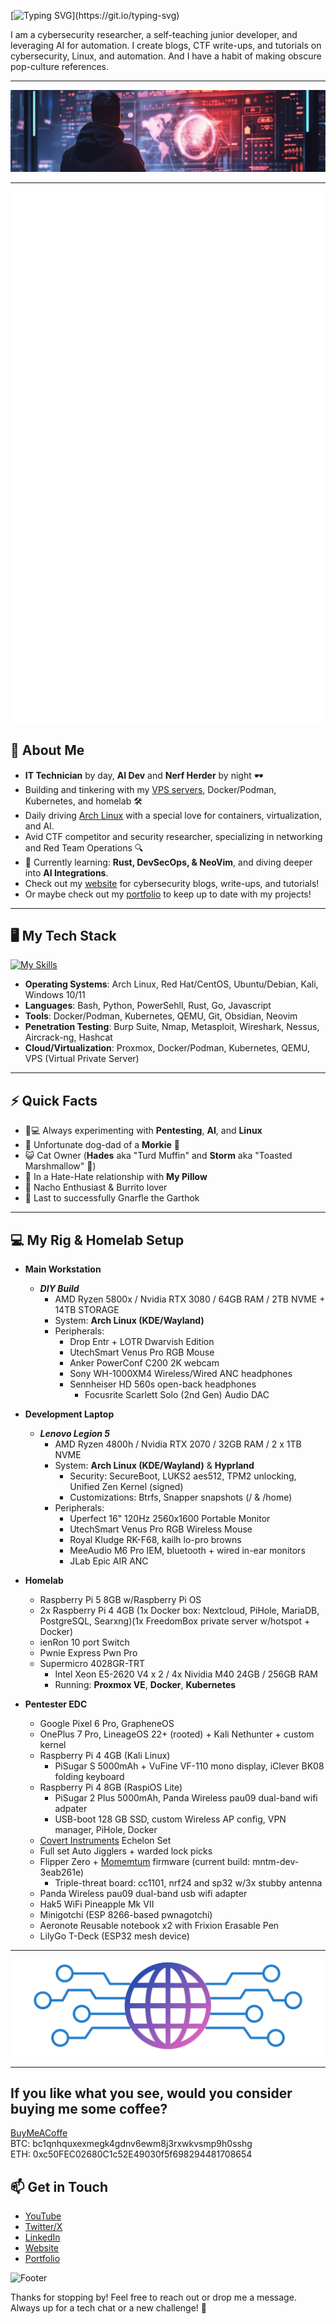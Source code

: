 [![Typing SVG](https://readme-typing-svg.demolab.com?font=Fira+Code&weight=450&size=22&duration=4000&pause=10&color=459EB5&center=true&vCenter=true&multiline=true&width=800&height=100&lines=%F0%9F%91%8B+Hey%2C+my+name's+Angel%2C+but+you+can;call+me+by+my+handle%2C+CypherOxide!)](https://git.io/typing-svg)

I am a  cybersecurity researcher, a self-teaching junior developer, and leveraging AI for automation. I create blogs, CTF write-ups, and tutorials on cybersecurity, Linux, and automation. And I have a habit of making obscure pop-culture references.

---
![Banner](Banner.png)

---
![Metrics](github-metrics.svg)

## 🚀 About Me

- **IT Technician** by day, **AI Dev** and **Nerf Herder** by night 🕶️
- Building and tinkering with my [VPS servers](https://hostinger.com/?REFERRALCODE=1ANGELSANTI16), Docker/Podman, Kubernetes, and homelab 🛠️
- Daily driving [Arch Linux](https://archlinux.org/) with a special love for containers, virtualization, and AI.
- Avid CTF competitor and security researcher, specializing in networking and Red Team Operations 🔍
- 🧠 Currently learning: **Rust, DevSecOps, & NeoVim**, and diving deeper into **AI Integrations**.
- Check out my [website](https://www.hopeintsys.com) for cybersecurity blogs, write-ups, and tutorials!
- Or maybe check out my [portfolio](https://angelsantiago.me) to keep up to date with my projects!

---

## 🖥️ My Tech Stack

[![My Skills](https://skillicons.dev/icons?i=bash,powershell,py,js,ts,html,nodejs,css,go,neovim,azure,aws,docker,kubernetes,arch,kali,redhat,windows,cmake,git,github,mongodb,postgres,raspberrypi,rust,tensorflow,pytorch,wordpress&perline=15)](https://skillicons.dev)

- **Operating Systems**: Arch Linux, Red Hat/CentOS, Ubuntu/Debian, Kali, Windows 10/11
- **Languages**: Bash, Python, PowerSehll, Rust, Go, Javascript
- **Tools**: Docker/Podman, Kubernetes, QEMU, Git, Obsidian, Neovim
- **Penetration Testing**: Burp Suite, Nmap, Metasploit, Wireshark, Nessus, Aircrack-ng, Hashcat
- **Cloud/Virtualization**: Proxmox, Docker/Podman, Kubernetes, QEMU, VPS (Virtual Private Server)

---

## ⚡ Quick Facts

- 🤖💻 Always experimenting with **Pentesting**, **AI**, and **Linux**
- 🐺 Unfortunate dog-dad of a **Morkie** 🐾
- 😺 Cat Owner (**Hades** aka "Turd Muffin" and **Storm** aka "Toasted Marshmallow" 🖤)
- 🛌 In a Hate-Hate relationship with **My Pillow**
- 🧀 Nacho Enthusiast & Burrito lover
- 👾 Last to successfully Gnarfle the Garthok

---

## 💻 My Rig & Homelab Setup

- **Main Workstation**
  - ***DIY Build***
    - AMD Ryzen 5800x / Nvidia RTX 3080 / 64GB RAM / 2TB NVME + 14TB STORAGE
    - System: **Arch Linux (KDE/Wayland)**
    - Peripherals:
      - Drop Entr + LOTR Dwarvish Edition
      - UtechSmart Venus Pro RGB Mouse
      - Anker PowerConf C200 2K webcam
      - Sony WH-1000XM4 Wireless/Wired ANC headphones
      - Sennheiser HD 560s open-back headphones
        - Focusrite Scarlett Solo (2nd Gen) Audio DAC

- **Development Laptop**
  - ***Lenovo Legion 5***
    - AMD Ryzen 4800h / Nvidia RTX 2070 / 32GB RAM / 2 x 1TB NVME
    - System:  **Arch Linux (KDE/Wayland)** & **Hyprland**
      - Security: SecureBoot, LUKS2 aes512, TPM2 unlocking, Unified Zen Kernel (signed)  
      - Customizations: Btrfs, Snapper snapshots (/ & /home)  
    - Peripherals:
      - Uperfect 16" 120Hz 2560x1600 Portable Monitor
      - UtechSmart Venus Pro RGB Wireless Mouse
      - Royal Kludge RK-F68, kailh lo-pro browns
      - MeeAudio M6 Pro IEM, bluetooth + wired in-ear monitors
      - JLab Epic AIR ANC

- **Homelab**
  - Raspberry Pi 5 8GB w/Raspberry Pi OS
  - 2x Raspberry Pi 4 4GB (1x Docker box: Nextcloud, PiHole, MariaDB, PostgreSQL, Searxng)(1x FreedomBox private server w/hotspot + Docker)
  - ienRon 10 port Switch
  - Pwnie Express Pwn Pro
  - Supermicro 4028GR-TRT
    - Intel Xeon E5-2620 V4 x 2 / 4x Nividia M40 24GB / 256GB RAM
    - Running: **Proxmox VE**, **Docker**, **Kubernetes**

- **Pentester EDC**
  - Google Pixel 6 Pro, GrapheneOS
  - OnePlus 7 Pro, LineageOS 22+ (rooted) + Kali Nethunter + custom kernel
  - Raspberry Pi 4 4GB (Kali Linux)
    - PiSugar S 5000mAh + VuFine VF-110 mono display, iClever BK08 folding keyboard
  - Raspberry Pi 4 8GB (RaspiOS Lite)
    - PiSugar 2 Plus 5000mAh, Panda Wireless pau09 dual-band wifi adpater
    - USB-boot 128 GB SSD, custom Wireless AP config, VPN manager, PiHole, Docker  
  - [Covert Instruments](https://covertinstruments.com/) Echelon Set
  - Full set Auto Jigglers + warded lock picks
  - Flipper Zero + [Momemtum](https://momentum-fw.dev/) firmware (current build: mntm-dev-3eab261e)
    - Triple-threat board: cc1101, nrf24 and sp32 w/3x stubby antenna
  - Panda Wireless pau09 dual-band usb wifi adapter
  - Hak5 WiFi Pineapple Mk VII
  - Minigotchi (ESP 8266-based pwnagotchi)
  - Aeronote Reusable notebook x2 with Frixion Erasable Pen
  - LilyGo T-Deck (ESP32 mesh device)

---

![logo](HOPE_Integrated_Systems_Logo-banner-crop.png)

---

## If you like what you see, would you consider buying me some coffee?

[BuyMeACoffe](https://buymeacoffee.com/cypheroxide)  
BTC:  bc1qnhquxexmegk4gdnv6ewm8j3rxwkvsmp9h0sshg  
ETH:  0xc50FEC02680C1c52E49030f5f698294481708654  

## 📫 Get in Touch

- [YouTube](https://www.youtube.com/c/CypherOxide)
- [Twitter/X](https://x.com/HopeIntSys)
- [LinkedIn](https://www.linkedin.com/in/angel-santiago/)
- [Website](https://www.hopeintsys.com)
- [Portfolio](https://angelsantiago.me)

![Footer](footer.png)

Thanks for stopping by! Feel free to reach out or drop me a message. Always up for a tech chat or a new challenge! 💬
